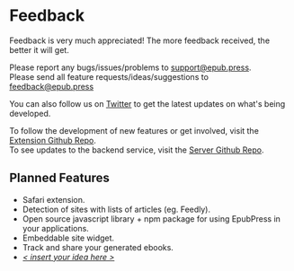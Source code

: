 # Feedback
Feedback is very much appreciated! The more feedback received, the better it will get.

Please report any bugs/issues/problems to [support@epub.press](mailto:support@epub.press).  
Please send all feature requests/ideas/suggestions to [feedback@epub.press](mailto:feedback@epub.press)

You can also follow us on [Twitter](https://twitter.com/Epub_Press) to get the latest updates on what's being developed.

To follow the development of new features or get involved, visit the [Extension Github Repo](https://github.com/haroldtreen/epub-press-chrome).  
To see updates to the backend service, visit the [Server Github Repo](https://github.com/haroldtreen/epub-press).

## Planned Features
- Safari extension.
- Detection of sites with lists of articles (eg. Feedly).
- Open source javascript library + npm package for using EpubPress in your applications.
- Embeddable site widget.
- Track and share your generated ebooks.
- [*< insert your idea here >*](mailto:feedback@epub.press)
